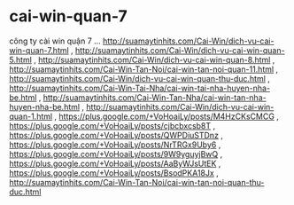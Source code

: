 # cai-win-quan-7
công ty cài win quận 7 ... http://suamaytinhits.com/Cai-Win/dich-vu-cai-win-quan-7.html , http://suamaytinhits.com/Cai-Win/dich-vu-cai-win-quan-5.html , http://suamaytinhits.com/Cai-Win/dich-vu-cai-win-quan-8.html , http://suamaytinhits.com/Cai-Win-Tan-Noi/cai-win-tan-noi-quan-11.html , http://suamaytinhits.com/Cai-Win/dich-vu-cai-win-quan-thu-duc.html , http://suamaytinhits.com/Cai-Win-Tai-Nha/cai-win-tai-nha-huyen-nha-be.html , http://suamaytinhits.com/Cai-Win-Tan-Nha/cai-win-tan-nha-huyen-nha-be.html , http://suamaytinhits.com/Cai-Win/dich-vu-cai-win-quan-1.html , https://plus.google.com/+VoHoaiLy/posts/M4HzCKsCMCG , https://plus.google.com/+VoHoaiLy/posts/cjbcbxcsb8T , https://plus.google.com/+VoHoaiLy/posts/QWPDiuSTDnz , https://plus.google.com/+VoHoaiLy/posts/NrTRGx9Uby6 , https://plus.google.com/+VoHoaiLy/posts/9W9yguyjBwQ , https://plus.google.com/+VoHoaiLy/posts/AaByWJsUtEK , https://plus.google.com/+VoHoaiLy/posts/BsodPKA18Jx , http://suamaytinhits.com/Cai-Win-Tan-Noi/cai-win-tan-noi-quan-thu-duc.html
